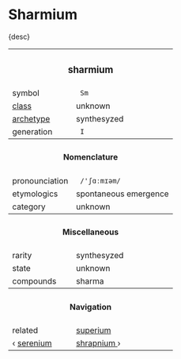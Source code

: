 # Sharmium

{desc}


<table>
  <tr>
    <th colspan="2"> <h3> sharmium </h3> </th>
  </tr>
  <tr>
    <td> symbol </td>
    <td> <code> Sm </code> </td>
  </tr>
  <tr>
    <td> <a href="../readme.md#class"> class </a> </td>
    <td> unknown </td> 
  </tr>
  <tr>
    <td> <a href="../readme.md#archetype"> archetype </a> </td>
    <td> synthesyzed </td>
  </tr>
  <tr>
    <td> generation </td>
    <td> <code> I </code> </td>
  </tr>
  <tr>
    <th colspan="2"> <h4> Nomenclature </h4> </th>
  </tr>
  <tr>
    <td> pronounciation </td>
    <td> <code> /'ʃɑːmɪəm/ </code> </td> 
  </tr>
  <tr>
    <td> etymologics </td>
    <td> spontaneous emergence </td>
  </tr>
  <tr>
    <td> category </td>
    <td> unknown </td>
  </tr>
  <tr>
    <th colspan="2"> <h4> Miscellaneous </h4> </th>
  </tr>
  <tr>
    <td> rarity </td>
    <td> synthesyzed </td>
  </tr>
  <tr>
    <td> state </td>
    <td> unknown </td>
  </tr>
  <tr>
    <td> compounds </td>
    <td> sharma </td>
  </tr>
  <tr>
    <th colspan="2"> <h4> Navigation </h4> </th>
  </tr>
  <tr>
    <td> related </td>
    <td> <a href="superium.md"> superium </a> </td>
  </tr>
  <tr>
    <td> ‹ <a href="serenium.md"> serenium </a> </td>
    <td> <a href="shrapnium.md"> shrapnium </a> › </td>
  </tr>
</table>
